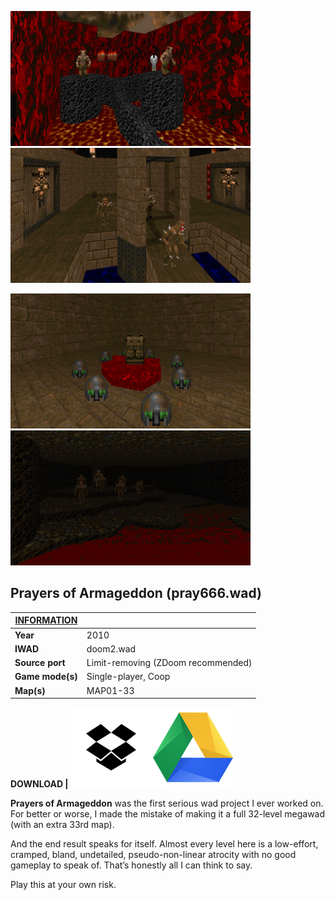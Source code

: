 <img src="https://raw.githubusercontent.com/MFG38/mfg38.github.io/main/images/doom_wads/poa/ss01.png" style="zoom:40%;" /> <img src="https://raw.githubusercontent.com/MFG38/mfg38.github.io/main/images/doom_wads/poa/ss02.png" style="zoom:40%;" />

<img src="https://raw.githubusercontent.com/MFG38/mfg38.github.io/main/images/doom_wads/poa/ss03.png" style="zoom:40%;" /> <img src="https://raw.githubusercontent.com/MFG38/mfg38.github.io/main/images/doom_wads/poa/ss04.png" style="zoom:40%;" />

## Prayers of Armageddon (pray666.wad)

| <u>INFORMATION</u> |                                    |
| ------------------ | ---------------------------------- |
| **Year**           | 2010                               |
| **IWAD**           | doom2.wad                          |
| **Source port**    | Limit-removing (ZDoom recommended) |
| **Game mode(s)**   | Single-player, Coop                |
| **Map(s)**         | MAP01-33                           |

**DOWNLOAD |** [![](https://raw.githubusercontent.com/MFG38/mfg38.github.io/main/images/buttons/dropbox.png)](https://www.dropbox.com/s/vqytlog2jbg0v8u/pray666.zip?dl=0) [![](https://raw.githubusercontent.com/MFG38/mfg38.github.io/main/images/buttons/google_drive.png)](https://drive.google.com/file/d/1wIfN3WC5uyNnk9Go18Q0ylYkWK3XJQck/view?usp=sharing)

**Prayers of Armageddon** was the first serious wad project I ever worked on. For better or worse, I made the mistake of making it a full 32-level megawad (with an extra 33rd map).

And the end result speaks for itself. Almost every level here is a low-effort, cramped, bland, undetailed, pseudo-non-linear atrocity with no good gameplay to speak of. That’s honestly all I can think to say.

Play this at your own risk.



